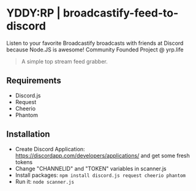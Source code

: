 # YDDY:RP | broadcastify-feed-to-discord
Listen to your favorite Broadcastify broadcasts with friends at Discord because Node.JS is awesome!
Community Founded Project @ yrp.life

> A simple top stream feed grabber.

## Requirements

+ Discord.js 
+ Request
+ Cheerio
+ Phantom

## Installation

+ Create Discord Application: https://discordapp.com/developers/applications/ and get some fresh tokens
+ Change "CHANNELID" and "TOKEN" variables in scanner.js
+ Install packages: `npm install discord.js request cheerio phantom`
+ Run it: `node scanner.js`
